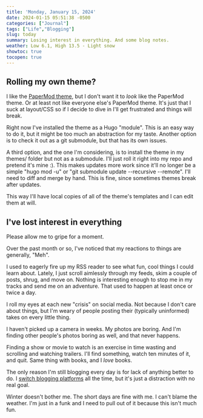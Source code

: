 ```yaml
---
title: 'Monday, January 15, 2024'
date: 2024-01-15 05:51:38 -0500
categories: ["Journal"]
tags: ["Life","Blogging"]
slug: today
summary: Losing interest in everything. And some blog notes.
weather: Low 6.1, High 13.5 - Light snow
showtoc: true
tocopen: true
---
```


## Rolling my own theme?

I like the [PaperMod theme](https://github.com/adityatelange/hugo-PaperMod/), but I don't want it to *look* like the PaperMod theme. Or at least not like everyone else's PaperMod theme. It's just that I suck at layout/CSS so if I decide to dive in I'll get frustrated and things will break. 

Right now I've installed the theme as a Hugo "module". This is an easy way to do it, but it might be too much an abstraction for my taste. Another option is to check it out as a git submodule, but that has its own issues.

A third option, and the one I'm considering, is to install the theme in my themes/ folder but not as a submodule. I'll just roll it right into my repo and pretend it's mine :). This makes updates more work since it'll no longer be a simple "hugo mod -u" or "git submodule update --recursive --remote". I'll need to diff and merge by hand. This is fine, since sometimes themes break after updates. 

This way I'll have local copies of all of the theme's templates and I can edit them at will. 

## I've lost interest in everything

Please allow me to gripe for a moment.

Over the past month or so, I've noticed that my reactions to things are generally, "Meh".

I used to eagerly fire up my RSS reader to see what fun, cool things I could learn about. Lately, I just scroll aimlessly through my feeds, skim a couple of posts, shrug, and move on. Nothing is interesting enough to stop me in my tracks and send me on an adventure. That used to happen at least once or twice a day.

I roll my eyes at each new "crisis" on social media. Not because I don't care about things, but I'm weary of people posting their (typically uninformed) takes on every little thing.

I haven't picked up a camera in weeks. My photos are boring. And I'm finding other people's photos boring as well, and that never happens.

Finding a show or movie to watch is an exercise in time wasting and scrolling and watching trailers. I'll find something, watch ten minutes of it, and quit. Same thing with books, and I *love* books.

The only reason I'm still blogging every day is for lack of anything better to do. I [switch blogging platforms](/2024/01/from-kirby-to-hugo/) all the time, but it's just a distraction with no real goal. 

Winter doesn't bother me. The short days are fine with me. I can't blame the weather. I'm just in a funk and I need to pull out of it because this isn't much fun.
